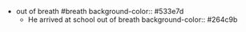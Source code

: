 - out of breath #breath 
  background-color:: #533e7d
	- He arrived at school out of breath
	  background-color:: #264c9b